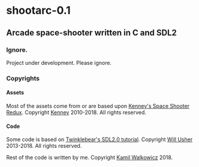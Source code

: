 # shootarc-0.1
## Arcade space-shooter written in C and SDL2




### Ignore.
Project under development. Please ignore.





### Copyrights


#### Assets
Most of the assets come from or are based upon [Kenney's Space Shooter Redux](kenney.nl/assets/space-shooter-redux). Copyright [Kenney](kenney.nl) 2010-2018. All rights reserved.


#### Code
Some code is based on [Twinklebear's SDL2.0 tutorial](http://www.willusher.io/pages/sdl2/0). Copyright [Will Usher](willusher.io) 2013-2018. All rights reserved.

Rest of the code is written by me. Copyright [Kamil Walkowicz](twitter.com/khwalkowicz) 2018.